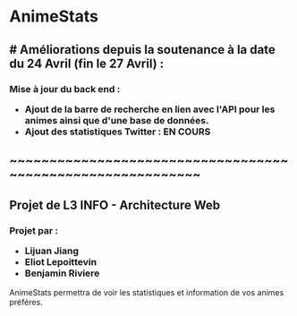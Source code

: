 <DOCTYPE html>
  <head>
  </head>
  <body>
    <h1>AnimeStats</h1>
    <h2># Améliorations depuis la soutenance à la date du 24 Avril (fin le 27 Avril) :</h2>
    <h3>Mise à jour du back end : <ul>
      <li> Ajout de la barre de recherche en lien avec l'API pour les animes ainsi que d'une base de données.</li>
      <li> Ajout des statistiques Twitter : EN COURS</li> 
    </ul></h3>
    <h2>~~~~~~~~~~~~~~~~~~~~~~~~~~~~~~~~~~~~~~~~~~~~~~~~~~~~~~~~~~~</h2>
    <h2>Projet de L3 INFO - Architecture Web</h3>
      <h3>Projet par : <ul>
      <li> Lijuan Jiang</li>
      <li> Eliot Lepoittevin</li> 
      <li> Benjamin Riviere</li> 
    </ul></h2>
    <p>AnimeStats permettra de voir les statistiques et information de vos animes préféres.</p>
  </body>
</html>

